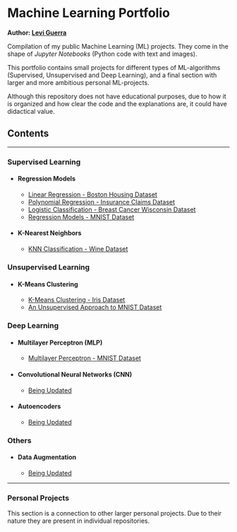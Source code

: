 # Machine Learning Portfolio

**Author: [Levi Guerra](https://www.linkedin.com/in/leviguerra/)**

Compilation of my public Machine Learning (ML) projects. They come in the shape of *Jupyter Notebooks* (Python code with text and images).

This portfolio contains small projects for different types of ML-algorithms (Supervised, Unsupervised and Deep Learning), and a final section with larger and more ambitious personal ML-projects.

Although this repository does not have educational purposes, due to how it is organized and how clear the code and the explanations are, it could have didactical value.

## Contents

------

### Supervised Learning
  - #### Regression Models
    - [Linear Regression - Boston Housing Dataset]()
    - [Polynomial Regression - Insurance Claims Dataset]()
    - [Logistic Classification - Breast Cancer Wisconsin Dataset]()
    - [Regression Models - MNIST Dataset]()
  - #### K-Nearest Neighbors
    - [KNN Classification - Wine Dataset]()
    
### Unsupervised Learning
  - #### K-Means Clustering
    - [K-Means Clustering - Iris Dataset]()
    - [An Unsupervised Approach to MNIST Dataset]() 
    
### Deep Learning
  - #### Multilayer Perceptron (MLP)
    - [Multilayer Perceptron - MNIST Dataset]()
  - #### Convolutional Neural Networks (CNN)
    - [Being Updated]()
  - #### Autoencoders
    - [Being Updated]()
    
### Others
 - #### Data Augmentation
    - [Being Updated]()

------

### Personal Projects
This section is a connection to other larger personal projects. Due to their nature they are present in individual repositories.

